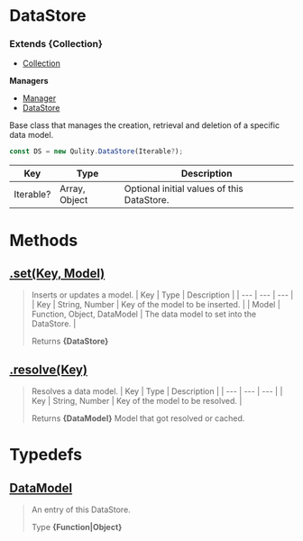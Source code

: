 
# DataStore
### Extends **{Collection}**

* [Collection](https://github.com/QSmally/Qulity/blob/master/Documentation/Collection.md)

**Managers**
* [Manager](https://github.com/QSmally/Qulity/blob/master/Documentation/BaseManager.md)
* [DataStore](https://github.com/QSmally/Qulity/blob/master/Documentation/DataStore.md)

Base class that manages the creation, retrieval and deletion of a specific data model.
```js
const DS = new Qulity.DataStore(Iterable?);
```

| Key | Type | Description |
| --- | --- | --- |
| Iterable? | Array, Object | Optional initial values of this DataStore. |



# Methods
## [.set(Key, Model)](https://github.com/QSmally/Qulity/blob/master/lib/Managers/DataStore.js#L25)
> Inserts or updates a model.
> | Key | Type | Description |
> | --- | --- | --- |
> | Key | String, Number | Key of the model to be inserted. |
> | Model | Function, Object, DataModel | The data model to set into the DataStore. |
>
> Returns **{DataStore}** 

## [.resolve(Key)](https://github.com/QSmally/Qulity/blob/master/lib/Managers/DataStore.js#L37)
> Resolves a data model.
> | Key | Type | Description |
> | --- | --- | --- |
> | Key | String, Number | Key of the model to be resolved. |
>
> Returns **{DataModel}** Model that got resolved or cached.

# Typedefs
## [DataModel](https://github.com/QSmally/Qulity/blob/master/lib/Managers/DataStore.js#L52)
> An entry of this DataStore.
>
> Type **{Function|Object}**
